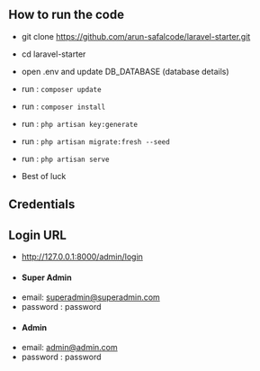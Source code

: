 ## How to run the code
- git clone https://github.com/arun-safalcode/laravel-starter.git
- cd laravel-starter
- open .env and update DB_DATABASE (database details)
- run : `composer update`
- run : `composer install`
- run : `php artisan key:generate`
- run : `php artisan migrate:fresh --seed`
- run : `php artisan serve`

- Best of luck 

## Credentials
## Login URL
- http://127.0.0.1:8000/admin/login
- #### Super Admin
- email: superadmin@superadmin.com
- password : password
- #### Admin
- email: admin@admin.com
- password : password
